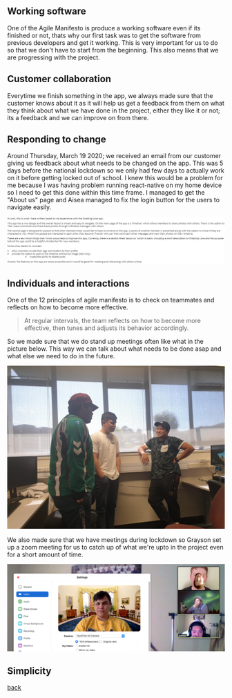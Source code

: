 ## Working software

One of the Agile Manifesto is produce a working software even if its finished or not, thats why our first task was to get the software from previous developers and get it working. This is very important for us to do so that we don't have to start from the beginning. This also means that we are progressing with the project.

## Customer collaboration

Everytime we finish something in the app, we always made sure that the customer knows about it as it will help us get a feedback from them on what they think about what we have done in the project, either they like it or not; its a feedback and we can improve on from there.

## Responding to change

Around Thursday, March 19 2020; we received an email from our customer giving us feedback about what needs to be changed on the app. This was 5 days before the national lockdown so we only had few days to actually work on it before getting locked out of school. I knew this would be a problem for me because I was having problem running react-native on my home device so I need to get this done within this time frame. I managed to get the "About us" page and Aisea managed to fix the login button for the users to navigate easily.

![feedback](https://github.com/amorjk1/Project-1/blob/master/assets/images/feedback.PNG?raw=true)

## Individuals and interactions

One of the 12 principles of agile manifesto is to check on teammates and reflects on how to become more effective.

>At regular intervals, the team reflects on how to become more effective, then tunes and adjusts its behavior accordingly.

So we made sure that we do stand up meetings often like what in the picture below. This way we can talk about what needs to be done asap and what else we need to do in the future.

![standup](https://github.com/amorjk1/Project-1/blob/master/assets/images/standupMeeting.png?raw=true)

We also made sure that we have meetings during lockdown so Grayson set up a zoom meeting for us to catch up of what we're upto in the project even for a short amount of time.

![zoom](https://github.com/amorjk1/Project-1/blob/master/assets/images/zoomMeeting.png?raw=true)

## Simplicity





[back](./)